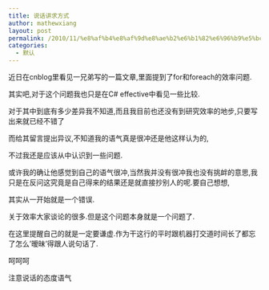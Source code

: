 ```yaml
---
title: 说话讲求方式
author: mathewxiang
layout: post
permalink: /2010/11/%e8%af%b4%e8%af%9d%e8%ae%b2%e6%b1%82%e6%96%b9%e5%bc%8f/
categories:
  - 默认
---
```

近日在cnblog里看见一兄弟写的一篇文章,里面提到了for和foreach的效率问题.

其实吧,对于这个问题我也只是在C# effective中看见一些比较.

对于其中到底有多少差异我不知道,而且我目前也还没有到研究效率的地步,只要写出来就已经不错了

而给其留言提出异议,不知道我的语气真是很冲还是他这样认为的,

不过我还是应该从中认识到一些问题.

或许我的确让他感觉到自己的语气很冲,当然我并没有很冲我也没有挑衅的意思,我只是在反问这究竟是自己得来的结果还是就直接抄别人的呢.要自己想想,

其实从一开始就是一个错误.

关于效率大家谈论的很多.但是这个问题本身就是一个问题了.

在这里提醒自己的就是一定要谦虚.作为干这行的平时跟机器打交道时间长了都忘了怎么’暧昧’得跟人说句话了.

呵呵呵

注意说话的态度语气